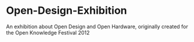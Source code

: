 Open-Design-Exhibition
======================

An exhibition about Open Design and Open Hardware, originally created for the Open Knowledge Festival 2012